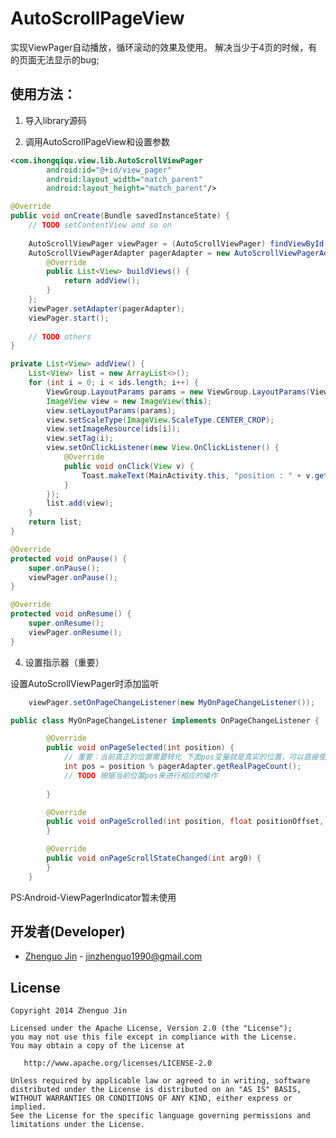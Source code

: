 AutoScrollPageView
==================

实现ViewPager自动播放，循环滚动的效果及使用。
解决当少于4页的时候，有的页面无法显示的bug;

使用方法：
---------
1. 导入library源码

2. 调用AutoScrollPageView和设置参数

```xml
<com.ihongqiqu.view.lib.AutoScrollViewPager
        android:id="@+id/view_pager"
        android:layout_width="match_parent"
        android:layout_height="match_parent"/>
```

```java
@Override
public void onCreate(Bundle savedInstanceState) {
    // TODO setContentView and so on
    
    AutoScrollViewPager viewPager = (AutoScrollViewPager) findViewById(R.id.view_pager);
    AutoScrollViewPagerAdapter pagerAdapter = new AutoScrollViewPagerAdapter(MainActivity.this) {
        @Override
        public List<View> buildViews() {
            return addView();
        }
    };
    viewPager.setAdapter(pagerAdapter);
    viewPager.start();
        
    // TODO others
}
```

```java
private List<View> addView() {
    List<View> list = new ArrayList<>();
    for (int i = 0; i < ids.length; i++) {
        ViewGroup.LayoutParams params = new ViewGroup.LayoutParams(ViewGroup.LayoutParams.MATCH_PARENT, ViewGroup.LayoutParams.MATCH_PARENT);
        ImageView view = new ImageView(this);
        view.setLayoutParams(params);
        view.setScaleType(ImageView.ScaleType.CENTER_CROP);
        view.setImageResource(ids[i]);
        view.setTag(i);
        view.setOnClickListener(new View.OnClickListener() {
            @Override
            public void onClick(View v) {
                Toast.makeText(MainActivity.this, "position : " + v.getTag(), Toast.LENGTH_SHORT).show();
            }
        });
        list.add(view);
    }
    return list;
}
```

```java
@Override
protected void onPause() {
    super.onPause();
    viewPager.onPause();
}

@Override
protected void onResume() {
    super.onResume();
    viewPager.onResume();
}
```

4. 设置指示器（重要）

设置AutoScrollViewPager时添加监听
```java
    viewPager.setOnPageChangeListener(new MyOnPageChangeListener());
```

```java
public class MyOnPageChangeListener implements OnPageChangeListener {

        @Override
        public void onPageSelected(int position) {
            // 重要：当前真正的位置需要转化 下面pos变量就是真实的位置，可以直接使用pos，不能使用position
            int pos = position % pagerAdapter.getRealPageCount();
            // TODO 根据当前位置pos来进行相应的操作
            
        }

        @Override
        public void onPageScrolled(int position, float positionOffset, int positionOffsetPixels) {
        }

        @Override
        public void onPageScrollStateChanged(int arg0) {
        }
    }
```

PS:Android-ViewPagerIndicator暂未使用

开发者(Developer)
----------------

* [Zhenguo Jin](http://ihongqiqu.com) - <jinzhenguo1990@gmail.com>


License
-------

    Copyright 2014 Zhenguo Jin

    Licensed under the Apache License, Version 2.0 (the "License");
    you may not use this file except in compliance with the License.
    You may obtain a copy of the License at

       http://www.apache.org/licenses/LICENSE-2.0

    Unless required by applicable law or agreed to in writing, software
    distributed under the License is distributed on an "AS IS" BASIS,
    WITHOUT WARRANTIES OR CONDITIONS OF ANY KIND, either express or implied.
    See the License for the specific language governing permissions and
    limitations under the License.
